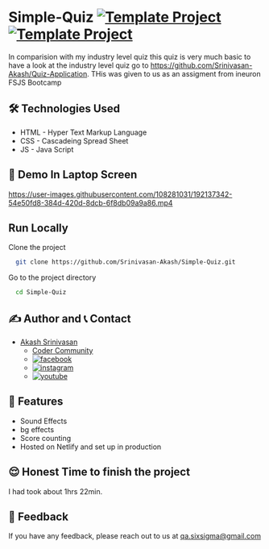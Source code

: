 # Simple-Quiz [![Template Project](https://img.shields.io/badge/Web-App-red)](http://www.gnu.org/licenses/agpl-3.0) [![Template Project](https://img.shields.io/badge/Technologies%20-HTML%2FCSS%2FJS-brightgreen)](http://www.gnu.org/licenses/agpl-3.0)

In comparision with my industry level quiz this quiz is very much basic to have a look at the industry level quiz go to https://github.com/Srinivasan-Akash/Quiz-Application. THis was given to us as an assigment from ineuron FSJS Bootcamp

## 🛠 Technologies Used
  - HTML - Hyper Text Markup Language
  - CSS - Cascadeing Spread Sheet
  - JS - Java Script

## 🚩 Demo In Laptop Screen

https://user-images.githubusercontent.com/108281031/192137342-54e50fd8-384d-420d-8dcb-6f8db09a9a86.mp4

## Run Locally

Clone the project

```bash
  git clone https://github.com/Srinivasan-Akash/Simple-Quiz.git
```

Go to the project directory

```bash
  cd Simple-Quiz
```
## ✍️ Author and 📞 Contact
- [Akash Srinivasan](https://www.github.com/octokatherine)
    - [Coder Community](https://web.codercommunity.io/user/62d568cb998d86c8883a2766?tab=posts)
    - [![facebook](https://img.shields.io/badge/Facebook-0A66C2?style=for-the-badge&logo=facebook&logoColor=white)](https://www.facebook.com/profile.php?id=100083429257499)
    - [![instagram](https://img.shields.io/badge/Instagram-0A66C2?style=for-the-badge&logo=instagram&logoColor=white)](https://www.instagram.com/akash_prashanthi/)
    - [![youtube](https://img.shields.io/badge/YouTube-ff0000?style=for-the-badge&logo=youtube&logoColor=white)](https://www.youtube.com/channel/UCAv1QdzDgV6MjA60CRtfkIg)

## 📝 Features

- Sound Effects
- bg effects
- Score counting
- Hosted on Netlify and set up in production

## 😌 Honest Time to finish the project

I had took about 1hrs 22min. 

## 👀 Feedback
If you have any feedback, please reach out to us at qa.sixsigma@gmail.com
